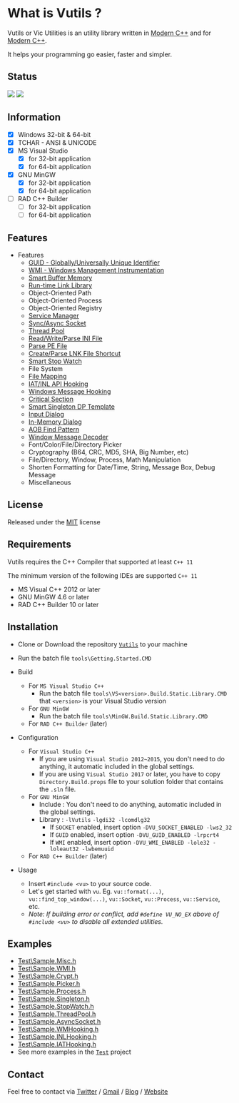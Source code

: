 # What is Vutils ?

Vutils or Vic Utilities is an utility library written in [Modern C++](http://modernescpp.com/index.php/what-is-modern-c) and for [Modern C++](http://modernescpp.com/index.php/what-is-modern-c).

It helps your programming go easier, faster and simpler.

## Status

![](https://github.com/vic4key/Vutils/workflows/MSVC/badge.svg)
![](https://github.com/vic4key/Vutils/workflows/MINGW/badge.svg)

## Information

- [x] Windows 32-bit & 64-bit
- [x] TCHAR - ANSI & UNICODE
- [x] MS Visual Studio
  - [x] for 32-bit application
  - [x] for 64-bit application
- [x] GNU MinGW
  - [x] for 32-bit application
  - [x] for 64-bit application
- [ ] RAD C++ Builder
  - [ ] for 32-bit application
  - [ ] for 64-bit application

## Features

* Features
  * [GUID - Globally/Universally Unique Identifier](<https://en.wikipedia.org/wiki/Universally_unique_identifier>)
  * [WMI - Windows Management Instrumentation](<https://docs.microsoft.com/en-us/windows/win32/wmisdk/wmi-start-page>)
  * [Smart Buffer Memory](<https://www.google.com/search?q=buffer+class>)
  * [Run-time Link Library](<https://docs.microsoft.com/en-us/windows/win32/dlls/using-run-time-dynamic-linking>)
  * Object-Oriented Path
  * Object-Oriented Process
  * Object-Oriented Registry
  * [Service Manager](<https://docs.microsoft.com/en-us/windows-hardware/drivers/gettingstarted/what-is-a-driver->)
  * [Sync/Async Socket](<https://docs.plm.automation.siemens.com/content/pl4x/18.1/T4EA/en_US/Teamcenter_Gateway-Technical_Connectivity_Guide/synchronous_vs_asynchronous.html>)
  * [Thread Pool](<https://en.wikipedia.org/wiki/Thread_pool>)
  * [Read/Write/Parse INI File](<https://en.wikipedia.org/wiki/INI_file>)
  * [Parse PE File](<https://en.wikipedia.org/wiki/Portable_Executable>)
  * [Create/Parse LNK File Shortcut](<https://en.wikipedia.org/wiki/Shortcut_(computing)#Microsoft_Windows>)
  * [Smart Stop Watch](<https://www.google.com/search?q=stopwatch+execution+time>)
  * File System
  * [File Mapping](<https://docs.microsoft.com/en-us/windows/win32/memory/file-mapping>)
  * [IAT/INL API Hooking](<https://en.wikipedia.org/wiki/Hooking>)
  * [Windows Message Hooking](<https://docs.microsoft.com/en-us/windows/win32/winmsg/hooks>)
  * [Critical Section](<https://en.wikipedia.org/wiki/Critical_section>)
  * [Smart Singleton DP Template](<https://en.wikipedia.org/wiki/Singleton_pattern>)
  * [Input Dialog](<https://www.google.com/search?q=input+dialog&source=lnms&tbm=isch>)
  * [In-Memory Dialog](<https://docs.microsoft.com/en-us/cpp/mfc/using-a-dialog-template-in-memory>)
  * [AOB Find Pattern](<https://wiki.cheatengine.org/index.php?title=Tutorials:AOBs>)
  * [Window Message Decoder](<https://wiki.winehq.org/List_Of_Windows_Messages>)
  * Font/Color/File/Directory Picker
  * Cryptography (B64, CRC, MD5, SHA, Big Number, etc)
  * File/Directory, Window, Process, Math Manipulation
  * Shorten Formatting for Date/Time, String, Message Box, Debug Message
  * Miscellaneous

## License

Released under the [MIT](LICENSE.md) license

## Requirements

Vutils requires the C++ Compiler that supported at least `C++ 11`

The minimum version of the following IDEs are supported `C++ 11`

* MS Visual C++ 2012 or later
* GNU MinGW 4.6 or later
* RAD C++ Builder 10 or later

## Installation

* Clone or Download the repository [`Vutils`](<https://github.com/vic4key/Vutils.git>) to your machine

* Run the batch file `tools\Getting.Started.CMD`

* Build
  
  * For `MS Visual Studio C++`
    * Run the batch file `tools\VS<version>.Build.Static.Library.CMD` that `<version>` is your Visual Studio version
  * For `GNU MinGW`
    * Run the batch file `tools\MinGW.Build.Static.Library.CMD`
  * For `RAD C++ Builder` (later)

* Configuration
  
  * For `Visual Studio C++`
    * If you are using `Visual Studio 2012~2015`, you don't need to do anything, it automatic included in the global settings.
    * If you are using `Visual Studio 2017` or later, you have to copy `Directory.Build.props` file to your solution folder that contains the `.sln` file.
  * For `GNU MinGW`
    * Include : You don't need to do anything, automatic included in the global settings.
    * Library : `-lVutils` `-lgdi32 -lcomdlg32`
      * If `SOCKET` enabled, insert option `-DVU_SOCKET_ENABLED -lws2_32`
      * If `GUID` enabled, insert option `-DVU_GUID_ENABLED -lrpcrt4`
      * If `WMI` enabled, insert option `-DVU_WMI_ENABLED -lole32 -loleaut32 -lwbemuuid`
  * For `RAD C++ Builder` (later)

* Usage
  
  * Insert `#include <vu>` to your source code.
  * Let's get started with `vu`. Eg. `vu::format(...)`, `vu::find_top_window(...)`, `vu::Socket`, `vu::Process`, `vu::Service`, etc.
  * *Note: If building error or conflict, add `#define VU_NO_EX` above of `#include <vu>` to disable all extended utilities.*

## Examples

* [Test\Sample.Misc.h](Test/Sample.Misc.h)
* [Test\Sample.WMI.h](Test/Sample.WMI.h)
* [Test\Sample.Crypt.h](Test/Sample.Crypt.h)
* [Test\Sample.Picker.h](Test/Sample.Picker.h)
* [Test\Sample.Process.h](Test/Sample.Process.h)
* [Test\Sample.Singleton.h](Test/Sample.Singleton.h)
* [Test\Sample.StopWatch.h](Test/Sample.StopWatch.h)
* [Test\Sample.ThreadPool.h](Test/Sample.ThreadPool.h)
* [Test\Sample.AsyncSocket.h](https://github.com/vic4key/async-socket-example)
* [Test\Sample.WMHooking.h](Test/Sample.WMHooking.h)
* [Test\Sample.INLHooking.h](Test/Sample.INLHooking.h)
* [Test\Sample.IATHooking.h](Test/Sample.IATHooking.h)
* See more examples in the [`Test`](Test/) project

## Contact

Feel free to contact via [Twitter](https://twitter.com/vic4key) / [Gmail](mailto:vic4key@gmail.com) / [Blog](https://blog.vic.onl/) / [Website](https://vic.onl/)